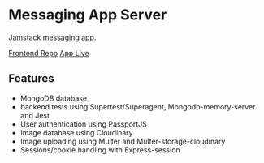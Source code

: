 # Messaging App Server

Jamstack messaging app.

[Frontend Repo](https://github.com/jasonHYLam/TOP-messaging-app-client)
[App Live](https://blue-messaging-app.netlify.app/)

## Features

- MongoDB database
- backend tests using Supertest/Superagent, Mongodb-memory-server and Jest
- User authentication using PassportJS
- Image database using Cloudinary
- Image uploading using Multer and Multer-storage-cloudinary
- Sessions/cookie handling with Express-session
